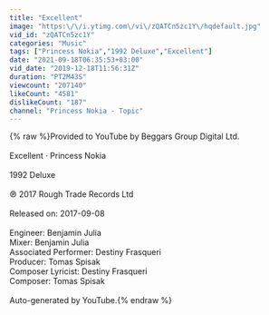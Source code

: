 ```yaml
---
title: "Excellent"
image: "https:\/\/i.ytimg.com\/vi\/zQATCn5zc1Y\/hqdefault.jpg"
vid_id: "zQATCn5zc1Y"
categories: "Music"
tags: ["Princess Nokia","1992 Deluxe","Excellent"]
date: "2021-09-18T06:35:53+03:00"
vid_date: "2019-12-18T11:56:31Z"
duration: "PT2M43S"
viewcount: "207140"
likeCount: "4581"
dislikeCount: "187"
channel: "Princess Nokia - Topic"
---
```

{% raw %}Provided to YouTube by Beggars Group Digital Ltd.<br /><br />Excellent · Princess Nokia<br /><br />1992 Deluxe<br /><br />℗ 2017 Rough Trade Records Ltd<br /><br />Released on: 2017-09-08<br /><br />Engineer: Benjamin Julia<br />Mixer: Benjamin Julia<br />Associated  Performer: Destiny Frasqueri<br />Producer: Tomas Spisak<br />Composer  Lyricist: Destiny Frasqueri<br />Composer: Tomas Spisak<br /><br />Auto-generated by YouTube.{% endraw %}
